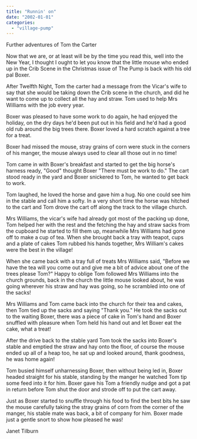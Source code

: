 ```yaml
---
title: "Runnin' on"
date: "2002-01-01"
categories: 
  - "village-pump"
---
```


Further adventures of Tom the Carter

Now that we are, or at least will be by the time you read this, well into the New Year, I thought I ought to let you know that the little mouse who ended up in the Crib Scene in the Christmas issue of The Pump is back with his old pal Boxer.

After Twelfth Night, Tom the carter had a message from the Vicar's wife to say that she would be taking down the Crib scene in the church, and did he want to come up to collect all the hay and straw. Tom used to help Mrs Williams with the job every year.

Boxer was pleased to have some work to do again, he had enjoyed the holiday, on the dry days he'd been put out in his field and he'd had a good old rub around the big trees there. Boxer loved a hard scratch against a tree for a treat.

Boxer had missed the mouse, stray grains of corn were stuck in the corners of his manger, the mouse always used to clear all those out in no time!

Tom came in with Boxer's breakfast and started to get the big horse's harness ready, "Good" thought Boxer "There must be work to do." The cart stood ready in the yard and Boxer snickered to Tom, he wanted to get back to work.

Tom laughed, he loved the horse and gave him a hug. No one could see him in the stable and call him a softy. In a very short time the horse was hitched to the cart and Tom drove the cart off along the track to the village church.

Mrs Williams, the vicar's wife had already got most of the packing up done, Tom helped her with the rest and the fetching the hay and straw sacks from the cupboard he started to fill them up, meanwhile Mrs Williams had gone off to make a cup of tea. When she brought back a tray with teapot, cups and a plate of cakes Tom rubbed his hands together, Mrs William's cakes were the best in the village!

When she came back with a tray full of treats Mrs Williams said, "Before we have the tea will you come out and give me a bit of advice about one of the trees please Tom?" Happy to oblige Tom followed Mrs Williams into the church grounds, back in the church the little mouse looked about, he was going wherever his straw and hay was going, so he scrambled into one of the sacks!

Mrs Williams and Tom came back into the church for their tea and cakes, then Tom tied up the sacks and saying "Thank you." He took the sacks out to the waiting Boxer, there was a piece of cake in Tom's hand and Boxer snuffled with pleasure when Tom held his hand out and let Boxer eat the cake, what a treat!

After the drive back to the stable yard Tom took the sacks into Boxer's stable and emptied the straw and hay onto the floor, of course the mouse ended up all of a heap too, he sat up and looked around, thank goodness, he was home again!

Tom busied himself unharnessing Boxer, then without being led in, Boxer headed straight for his stable, standing by the manger he watched Tom tip some feed into it for him. Boxer gave his Tom a friendly nudge and got a pat in return before Tom shut the door and strode off to put the cart away.

Just as Boxer started to snuffle through his food to find the best bits he saw the mouse carefully taking the stray grains of corn from the corner of the manger, his stable mate was back, a bit of company for him. Boxer made just a gentle snort to show how pleased he was!

Janet Tilburn
